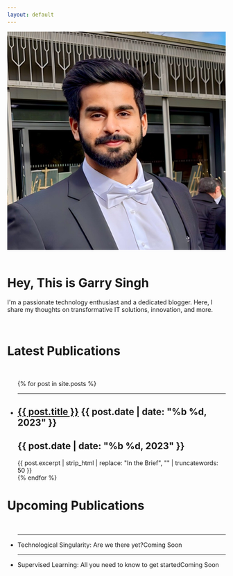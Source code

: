 ```yaml
---
layout: default
---
```


<head>
  <!-- Other head elements -->
  <link rel="stylesheet" type="text/css" href="{{ '/assets/style/main.css' | relative_url }}">
  <link rel="stylesheet" href="https://cdnjs.cloudflare.com/ajax/libs/font-awesome/5.15.3/css/all.min.css">
</head>

<body>
<div class="intro">
  <img class="profile-image" src="/assets/images/logo.jpg" alt="Your Picture">
  <br><br>
  <h1>Hey, This is Garry Singh</h1>
  <p>
    I'm a passionate technology enthusiast and a dedicated blogger. Here, I share my thoughts on transformative IT solutions, innovation, and more.
  </p>
</div>
<br>

<div class="blog-posts">
  <!-- Latest Publications -->
  <h1 class="publications-title">Latest Publications</h1>

  <br>
  <ul> <!-- Remove list-style bullets -->
    {% for post in site.posts %}
      <li>
	  	<hr>
        <!--<img class="img-responsive" src="/assets/images/{{ post.name | remove: '.markdown' }}.jpg" alt="Image Description">-->
        <h2><a href="{{ post.url }}">{{ post.title }}</a> <span class="post-date">{{ post.date | date: "%b %d, 2023" }}</span></h2> <!-- Add post date -->
		<h2><span class="post-date-mob">{{ post.date | date: "%b %d, 2023" }}</span></h2>
        {{ post.excerpt | strip_html | replace: "In the Brief", "" | truncatewords: 50 }}
      </li>
    {% endfor %}
  </ul>
  
  <!-- Upcoming Publications -->
  <h1 class="publications-title">Upcoming Publications</h1>
  <br>
  <ul class="upcoming-publications-list">
    <li>	<hr>Technological Singularity: Are we there yet?<span class="coming-soon-tag">Coming Soon</span></li>
    <li>	<hr>Supervised Learning: All you need to know to get started<span class="coming-soon-tag">Coming Soon</span></li>
  </ul>
</div>
</body>
